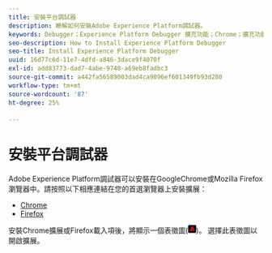 ```yaml
---
title: 安裝平台調試器
description: 瞭解如何安裝Adobe Experience Platform調試器。
keywords: Debugger；Experience Platform Debugger 擴充功能；Chrome；擴充功能；安裝
seo-description: How to Install Experience Platform Debugger
seo-title: Install Experience Platform Debugger
uuid: 16d77c6d-11e7-4dfd-a846-3dace9f4070f
exl-id: add83773-dad7-4abe-9740-a69eb8fadbc3
source-git-commit: a442fa56589003dad4ca9896ef601349fb93d280
workflow-type: tm+mt
source-wordcount: '87'
ht-degree: 25%

---
```


# 安裝平台調試器

Adobe Experience Platform調試器可以安裝在GoogleChrome或Mozilla Firefox瀏覽器中。請按照以下相應連結在您的首選瀏覽器上安裝擴展：

* [Chrome](https://chrome.google.com/webstore/detail/adobe-experience-cloud-de/ocdmogmohccmeicdhlhhgepeaijenapj)
* [Firefox](https://addons.mozilla.org/zh-TW/firefox/addon/adobe-experience-platform-dbg/)

安裝Chrome擴展或Firefox載入項後，將顯示一個表徵圖(![](assets/start-icon.jpg))。 選擇此表徵圖以開啟擴展。
